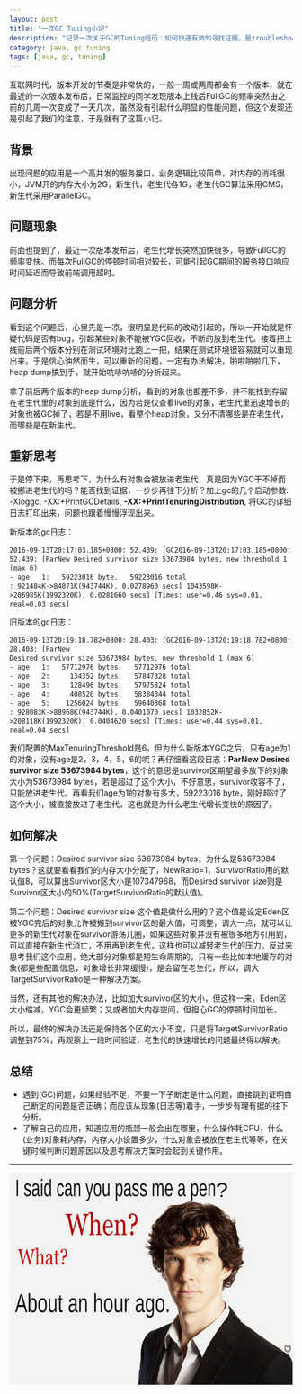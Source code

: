 ```yaml
---
layout: post
title: "一次GC Tuning小记"
description: "记录一次关于GC的Tuning经历：如何快速有效的寻找证据，是troubleshooting的必备技能之一"
category: java, gc tuning
tags: [java, gc, tuning]
---
```


互联网时代，版本开发的节奏是非常快的，一般一周或两周都会有一个版本，就在最近的一次版本发布后，日常监控的同学发现版本上线后FullGC的频率突然由之前的几周一次变成了一天几次，虽然没有引起什么明显的性能问题，但这个发现还是引起了我们的注意，于是就有了这篇小记。

## 背景
出现问题的应用是一个高并发的服务接口，业务逻辑比较简单，对内存的消耗很小，JVM开的内存大小为2G，新生代，老生代各1G，老生代GC算法采用CMS，新生代采用ParallelGC。

## 问题现象
前面也提到了，最近一次版本发布后，老生代增长突然加快很多，导致FullGC的频率变快。而每次FullGC的停顿时间相对较长，可能引起GC期间的服务接口响应时间延迟而导致前端调用超时。

## 问题分析
看到这个问题后，心里先是一凉，很明显是代码的改动引起的，所以一开始就是怀疑代码是否有bug，引起某些对象不能被YGC回收，不断的放到老生代。接着把上线前后两个版本分别在测试环境对比跑上一把，结果在测试环境很容易就可以重现出来。于是信心油然而生，可以重新的问题，一定有办法解决，啪啦啪啦几下，heap dump搞到手，就开始吭哧吭哧的分析起来。

拿了前后两个版本的heap dump分析，看到的对象也都差不多，并不能找到存留在老生代里的对象到底是什么，因为若是仅查看live的对象，老生代里迅速增长的对象也被GC掉了，若是不用live，看整个heap对象，又分不清哪些是在老生代，而哪些是在新生代。

## 重新思考
于是停下来，再思考下，为什么有对象会被放进老生代，真是因为YGC干不掉而被挪进老生代的吗？能否找到证据，一步步再往下分析？加上gc的几个启动参数: -Xloggc, -XX:+PrintGCDetails, **-XX:+PrintTenuringDistribution**, 将GC的详细日志打印出来，问题也跟着慢慢浮现出来。

新版本的gc日志：

```
2016-09-13T20:17:03.185+0800: 52.439: [GC2016-09-13T20:17:03.185+0800: 52.439: [ParNew Desired survivor size 53673984 bytes, new threshold 1 (max 6)
- age   1:   59223016 byte,   59223016 total
: 921484K->84871K(943744K), 0.0278960 secs] 1043598K->206985K(1992320K), 0.0281660 secs] [Times: user=0.46 sys=0.01, real=0.03 secs] 
```

旧版本的gc日志：

```
2016-09-13T20:19:18.782+0800: 28.403: [GC2016-09-13T20:19:18.782+0800: 28.403: [ParNew
Desired survivor size 53673984 bytes, new threshold 1 (max 6)
- age   1:   57712976 bytes,   57712976 total
- age   2:     134352 bytes,   57847328 total
- age   3:     128496 bytes,   57975824 total
- age   4:     408520 bytes,   58384344 total
- age   5:    1256024 bytes,   59640368 total
: 928083K->88968K(943744K), 0.0401070 secs] 1032852K->208118K(1992320K), 0.0404620 secs] [Times: user=0.44 sys=0.01, real=0.04 secs] 
```

我们配置的MaxTenuringThreshold是6，但为什么新版本YGC之后，只有age为1的对象，没有age是2，3，4，5，6的呢？再仔细看这段日志：**ParNew Desired survivor size 53673984 bytes**，这个的意思是survivor区期望最多放下的对象大小为53673984 bytes，若是超过了这个大小，不好意思，survivor收容不了，只能放进老生代。再看我们age为1的对象有多大，59223016 byte，刚好超过了这个大小，被直接放进了老生代，这也就是为什么老生代增长变快的原因了。

## 如何解决
第一个问题：Desired survivor size 53673984 bytes，为什么是53673984 bytes？这就要看看我们的内存大小分配了，NewRatio=1，SurvivorRatio用的默认值8，可以算出Survivor区大小是107347968，而Desired survivor size则是Survivor区大小的50%(TargetSurvivorRatio的默认值)。

第二个问题：Desired survivor size 这个值是做什么用的？这个值是设定Eden区被YGC完后的对象允许被搬到survivor区的最大值，可调整，调大一点，就可以让更多的新生代对象在survivor游荡几圈，如果这些对象并没有被很多地方引用到，可以直接在新生代消亡，不用再到老生代，这样也可以减轻老生代的压力。反过来思考我们这个应用，绝大部分对象都是短生命周期的，只有一些比如本地缓存的对象(都是些配置信息，对象增长非常缓慢)，是会留在老生代，所以，调大TargetSurvivorRatio是一种解决方案。

当然，还有其他的解决办法，比如加大survivor区的大小，但这样一来，Eden区大小缩减，YGC会更频繁；又或者加大内存空间，但担心GC的停顿时间加长。

所以，最终的解决办法还是保持各个区的大小不变，只是将TargetSurvivorRatio调整到75%，再观察上一段时间验证，老生代的快速增长的问题最终得以解决。

## 总结
* 遇到(GC)问题，如果经验不足，不要一下子断定是什么问题，直接跳到证明自己断定的问题是否正确；而应该从现象(日志等)着手，一步步有理有据的往下分析。
* 了解自己的应用，知道应用的瓶颈一般会出在哪里，什么操作耗CPU，什么(业务)对象耗内存，内存大小设置多少，什么对象会被放在老生代等等，在关键时候判断问题原因以及思考解决方案时会起到关键作用。

------------


![image](https://raw.githubusercontent.com/Neway6655/neway6655.github.com/master/images/gc-tuning/sherlock.png)







